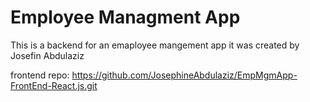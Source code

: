 # Employee Managment App 
This is a backend for an emaployee mangement app  it was created by Josefin Abdulaziz 

frontend repo: https://github.com/JosephineAbdulaziz/EmpMgmApp-FrontEnd-React.js.git
